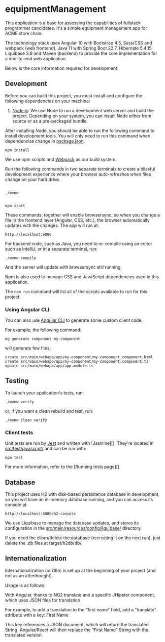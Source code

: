 # equipmentManagement

This application is a base for assessing the capabilities of fullstack programmer candidates. It's a simple 
equipment management app for ACME store chain.

The technology stack uses Angular 10 with Bootstrap 4.5, Sass/CSS and webpack (web frontend), Java 11 with 
Spring Boot 22.7, Hibernate 5.4.15, Liquibase 3.9 and Maven (backend) to provide the core implementation 
for a end-to-end web application.

Below is the core information required for development:

## Development

Before you can build this project, you must install and configure the following dependencies on your machine:

1. [Node.js][]: We use Node to run a development web server and build the project.
   Depending on your system, you can install Node either from source or as a pre-packaged bundle.

After installing Node, you should be able to run the following command to install development tools.
You will only need to run this command when dependencies change in [package.json](package.json).

```
npm install
```

We use npm scripts and [Webpack][] as our build system.

Run the following commands in two separate terminals to create a blissful development experience where your browser
auto-refreshes when files change on your hard drive.

```

./mvnw


npm start
```
These commands, together will enable browsersync, so when you change a file in the frontend layer (Angular, CSS, etc.), 
the browser automatically updates with the changes. The app will run at:
```
http://localhost:9000
```
For backend code, such as Java, you need to re-compile using an editor such as IntelliJ, or in a separate terminal, run:
```
./mvnw compile
```
And the server will update with browsersync still running.

Npm is also used to manage CSS and JavaScript dependencies used in this application.

The `npm run` command will list all of the scripts available to run for this project.

### Using Angular CLI

You can also use [Angular CLI][] to generate some custom client code.

For example, the following command:

```
ng generate component my-component
```

will generate few files:

```
create src/main/webapp/app/my-component/my-component.component.html
create src/main/webapp/app/my-component/my-component.component.ts
update src/main/webapp/app/app.module.ts
```

## Testing

To launch your application's tests, run:

```
./mvnw verify
```
or, if you want a clean rebuild and test, run:
```
./mvnw clean verify
```

### Client tests

Unit tests are run by [Jest][] and written with [Jasmine][]. They're located in 
[src/test/javascript/](src/test/javascript/) and can be run with:

```
npm test
```

For more information, refer to the [Running tests page][].

## Database

This project uses H2 with disk-based persistence database in development, so you will have an in-memory database 
running, and you can access its console at:
```
http://localhost:8080/h2-console
```
We use Liquibase to manage the database updates, and stores its configuration in the 
[src/main/resources/config/liquibase/](src/main/resources/config/liquibase/) directory.

If you need the clean/delete the database (recreating it on the next run), just delete the .db files at target/h2db/db/.

## Internationalization

Internationalization (or i18n) is set up at the beginning of your project (and not as an afterthought).
   
Usage is as follows:
   
With Angular, thanks to NG2 translate and a specific JHipster component, which uses JSON files for translation

For example, to add a translation to the “first name” field, add a “translate” attribute with a key: 
<label jhiTranslate="settings.form.firstname">First Name</label>
   
This key references a JSON document, which will return the translated String. Angular/React will then replace 
the “First Name” String with the translated version.

[node.js]: https://nodejs.org/
[yarn]: https://yarnpkg.org/
[webpack]: https://webpack.github.io/
[angular cli]: https://cli.angular.io/
[browsersync]: https://www.browsersync.io/
[jest]: https://facebook.github.io/jest/
